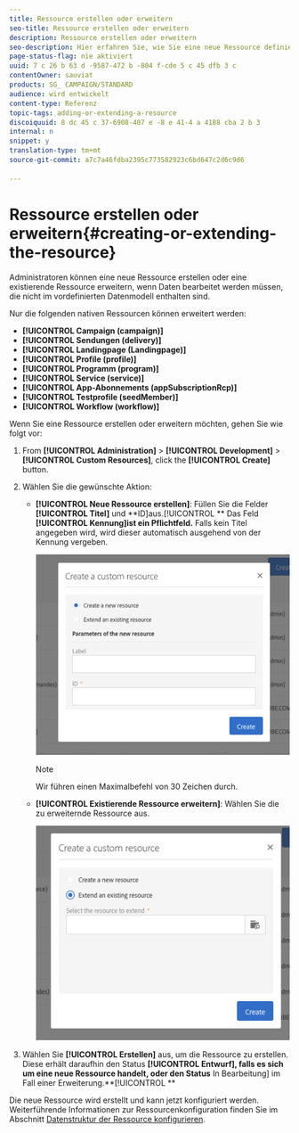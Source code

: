 ```yaml
---
title: Ressource erstellen oder erweitern
seo-title: Ressource erstellen oder erweitern
description: Ressource erstellen oder erweitern
seo-description: Hier erfahren Sie, wie Sie eine neue Ressource definieren.
page-status-flag: nie aktiviert
uuid: 7 c 26 b 63 d -9587-472 b -804 f-cde 5 c 45 dfb 3 c
contentOwner: sauviat
products: SG_ CAMPAIGN/STANDARD
audience: wird entwickelt
content-type: Referenz
topic-tags: adding-or-extending-a-resource
discoiquuid: 8 dc 45 c 37-6908-407 e -8 e 41-4 a 4188 cba 2 b 3
internal: n
snippet: y
translation-type: tm+mt
source-git-commit: a7c7a46fdba2395c773582923c6bd647c2d6c9d6

---
```



# Ressource erstellen oder erweitern{#creating-or-extending-the-resource}

Administratoren können eine neue Ressource erstellen oder eine existierende Ressource erweitern, wenn Daten bearbeitet werden müssen, die nicht im vordefinierten Datenmodell enthalten sind.

Nur die folgenden nativen Ressourcen können erweitert werden:

* **[!UICONTROL Campaign (campaign)]**
* **[!UICONTROL Sendungen (delivery)]**
* **[!UICONTROL Landingpage (Landingpage)]**
* **[!UICONTROL Profile (profile)]**
* **[!UICONTROL Programm (program)]**
* **[!UICONTROL Service (service)]**
* **[!UICONTROL App-Abonnements (appSubscriptionRcp)]**
* **[!UICONTROL Testprofile (seedMember)]**
* **[!UICONTROL Workflow (workflow)]**

Wenn Sie eine Ressource erstellen oder erweitern möchten, gehen Sie wie folgt vor:

1. From **[!UICONTROL Administration]** &gt; **[!UICONTROL Development]** &gt; **[!UICONTROL Custom Resources]**, click the **[!UICONTROL Create]** button.
1. Wählen Sie die gewünschte Aktion:

   * **[!UICONTROL Neue Ressource erstellen]**: Füllen Sie die Felder **[!UICONTROL Titel]** und **ID]aus.[!UICONTROL ** Das Feld **[!UICONTROL Kennung]ist ein Pflichtfeld.** Falls kein Titel angegeben wird, wird dieser automatisch ausgehend von der Kennung vergeben.

      ![](assets/schema_extension_2.png)

      >[!NOTE]
      >
      >Wir führen einen Maximalbefehl von 30 Zeichen durch.

   * **[!UICONTROL Existierende Ressource erweitern]**: Wählen Sie die zu erweiternde Ressource aus.

      ![](assets/schema_extension_10.png)

1. Wählen Sie **[!UICONTROL Erstellen]** aus, um die Ressource zu erstellen. Diese erhält daraufhin den Status **[!UICONTROL Entwurf], falls es sich um eine neue Ressource handelt, oder den Status** In Bearbeitung] im Fall einer Erweiterung.**[!UICONTROL **

Die neue Ressource wird erstellt und kann jetzt konfiguriert werden. Weiterführende Informationen zur Ressourcenkonfiguration finden Sie im Abschnitt [Datenstruktur der Ressource konfigurieren](../../developing/using/configuring-the-resource-s-data-structure.md).
